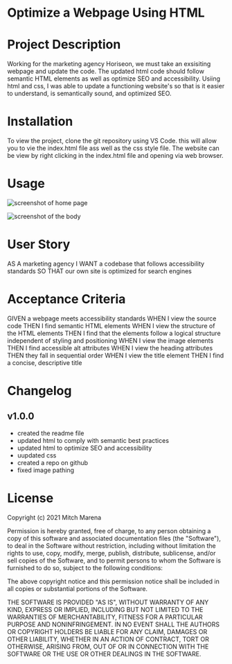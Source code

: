 # Optimize a Webpage Using HTML

# Project Description 

Working for the marketing agency Horiseon, we must take an exsisiting webpage and update the code.
The updated html code should follow semantic HTML elements as well as optimize SEO and accessibility. Usiing html and css, I was
able to update a functioning website's so that is it easier to understand, is semantically sound, and optimized SEO. 

# Installation 

To view the project, clone the git repository using VS Code. this will allow you to vie the index.html file ass well as the css style file. The website can be view by right clicking in the index.html file and opening via web browser. 

# Usage

![screenshot of home page](https://user-images.githubusercontent.com/103340701/168202264-a40647f7-70d8-4db3-bec0-693892bd42d1.PNG) 

![screenshot of the body](https://user-images.githubusercontent.com/103340701/168202508-83c4a657-e6a7-432b-83ff-51fb4726ae55.png)



# User Story

AS A marketing agency
I WANT a codebase that follows accessibility standards
SO THAT our own site is optimized for search engines

# Acceptance Criteria

GIVEN a webpage meets accessibility standards
WHEN I view the source code
THEN I find semantic HTML elements
WHEN I view the structure of the HTML elements
THEN I find that the elements follow a logical structure independent of styling and positioning
WHEN I view the image elements
THEN I find accessible alt attributes
WHEN I view the heading attributes
THEN they fall in sequential order
WHEN I view the title element
THEN I find a concise, descriptive title

# Changelog

v1.0.0
--------------------------------
- created the readme file
- updated html to comply with semantic best practices
- updated html to optimize SEO and accessibility 
- uupdated css
- created a repo on github
- fixed image pathing



# License

Copyright (c) 2021 Mitch Marena 

Permission is hereby granted, free of charge, to any person obtaining a copy
of this software and associated documentation files (the "Software"), to deal
in the Software without restriction, including without limitation the rights
to use, copy, modify, merge, publish, distribute, sublicense, and/or sell
copies of the Software, and to permit persons to whom the Software is
furnished to do so, subject to the following conditions:

The above copyright notice and this permission notice shall be included in all
copies or substantial portions of the Software.

THE SOFTWARE IS PROVIDED "AS IS", WITHOUT WARRANTY OF ANY KIND, EXPRESS OR
IMPLIED, INCLUDING BUT NOT LIMITED TO THE WARRANTIES OF MERCHANTABILITY,
FITNESS FOR A PARTICULAR PURPOSE AND NONINFRINGEMENT. IN NO EVENT SHALL THE
AUTHORS OR COPYRIGHT HOLDERS BE LIABLE FOR ANY CLAIM, DAMAGES OR OTHER
LIABILITY, WHETHER IN AN ACTION OF CONTRACT, TORT OR OTHERWISE, ARISING FROM,
OUT OF OR IN CONNECTION WITH THE SOFTWARE OR THE USE OR OTHER DEALINGS IN THE
SOFTWARE.
